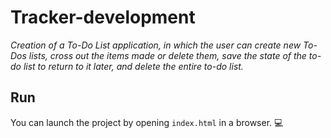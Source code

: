 # Tracker-development
*Creation of a To-Do List application, in which the user can create new To-Dos lists, cross out the items made or delete them, save the state of the to-do list to return to it later, and delete the entire to-do list.*

## Run 
You can launch the project by opening `index.html` in a browser. :computer:
